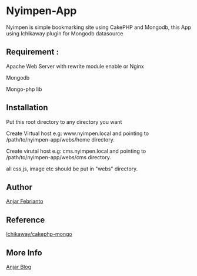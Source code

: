 Nyimpen-App
===========

Nyimpen is simple bookmarking site using CakePHP and Mongodb, this App using Ichikaway plugin for Mongodb datasource

<h2>Requirement :</h2>
<p>Apache Web Server with rewrite module enable or Nginx</p>
<p>Mongodb</p>
<p>Mongo-php lib</p>
<h2>Installation</h2>
<p>Put this root directory to any directory you want</p>
<p>Create Virtual host e.g: www.nyimpen.local and pointing to /path/to/nyimpen-app/webs/home directory.</p>
<p>Create virutal host e.g: cms.nyimpen.local and pointing to /path/to/nyimpen-app/webs/cms directory.</p>
<p>all css,js, image etc should be put in "webs" directory.</p>
<h2>Author</h2>
<p><a href="https://github.com/lasut" target="_blank">Anjar Febrianto</a></p>
<h2>Reference</h2>
<p><a href="https://github.com/ichikaway/cakephp-mongodb" target="_blank">Ichikaway/cakephp-mongo</a></p>
<h2>More Info</h2>
<p><a href="http://bela.jar.web.id"</a>Anjar Blog</p>
